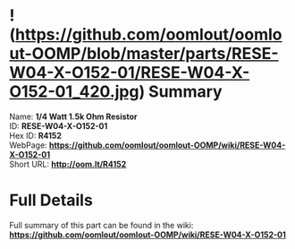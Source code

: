 
!(https://github.com/oomlout/oomlout-OOMP/blob/master/parts/RESE-W04-X-O152-01/RESE-W04-X-O152-01_420.jpg)
Summary
=================
  
Name: __1/4 Watt 1.5k Ohm Resistor__    
ID: __RESE-W04-X-O152-01__   
Hex ID: __R4152__   
WebPage: __https://github.com/oomlout/oomlout-OOMP/wiki/RESE-W04-X-O152-01__   
Short URL: __http://oom.lt/R4152__   

Full Details
==========================
Full summary of this part can be found in the wiki:   
__https://github.com/oomlout/oomlout-OOMP/wiki/RESE-W04-X-O152-01__    


